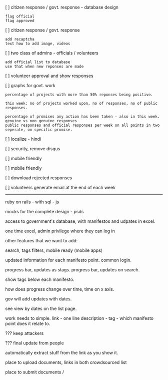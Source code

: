 [ ] citizen response / govt. response - database design

	flag official
	flag approved

[ ] citizen response / govt. response

	add recaptcha
	text how to add image, videos

[ ] two class of admins - officials / volunteers

	add official list to database
	use that when new reponses are made

[ ] volunteer approval and show responses

[ ] graphs for govt. work

	percentage of projects with more than 50% reponses being positive.

	this week: no of projects worked upon, no of responses, no of public responses.

	percentage of promises any action has been taken - also in this week.
	genuine vs non genuine responses
	public responses and official responses per week on all points in two seperate, on specific promise.


[ ] localize - hindi

[ ] security, remove disqus

[ ] mobile friendly

[ ] mobile friendly

[ ] download rejected responses

[ ] volunteers generate email at the end of each week

 ------------

ruby on rails - with sql - js

mocks for the complete design - psds

access to government's database, with manifestos and udpates in excel.

one time excel, admin privilege where they can log in

other features that we want to add:

search, tags filters, mobile ready (mobile apps)

updated information for each manifesto point. common login.

progress bar, updates as stags.
progress bar, updates on search.

show tags below each manifesto.

how does progress change over time, time on x axis.

gov will add updates with dates.

see view by dates on the list page.

work needs to simple. link - one line description - tag - which manifesto point
does it relate to.

??? keep attackers

??? final update from people

automatically extract stuff from the link as you show it.

place to upload documents, links in both crowdsourced list

place to submit documents /

